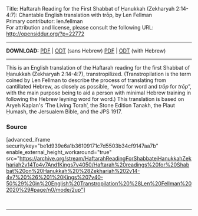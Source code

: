 <html>
<head></head>
<body>
Title: Haftarah Reading for the First Shabbat of Ḥanukkah (Zekharyah 2:14-4:7): Chantable English translation with trōp, by Len Fellman<br />
Primary contributor: len.fellman<br />
For attribution and license, please consult the following URL: <a href="http://opensiddur.org/?p=22772">http://opensiddur.org/?p=22772</a>
<p />
<hr />

<style type="text/css" media="all">.printfriendly {display: none!important;}</style>

<strong>DOWNLOAD:</strong> 
<a href="https://archive.org/download/HaftarahReadingForShabbateiHanukkahZekhariah2v14To4v7And1Kings7v4050/Haftarah%20readings%20for%20Shabbat%20on%20Hanukkah%20%28Zekhariah%202v14-4v7%20%26%201%20Kings%207v40-50%29%20in%20English%20Transtropilation%20%28Len%20Fellman%202020%29%20-%20english%20only.pdf">PDF</a> | <a href="https://archive.org/download/HaftarahReadingForShabbateiHanukkahZekhariah2v14To4v7And1Kings7v4050/Haftarah%20readings%20for%20Shabbat%20on%20Hanukkah%20%28Zekhariah%202v14-4v7%20%26%201%20Kings%207v40-50%29%20in%20English%20Transtropilation%20%28Len%20Fellman%202020%29%20-%20english%20only.odt">ODT</a> (sans Hebrew) 
<a href="https://archive.org/download/HaftarahReadingForShabbateiHanukkahZekhariah2v14To4v7And1Kings7v4050/Haftarah%20readings%20for%20Shabbat%20on%20Hanukkah%20%28Zekhariah%202v14-4v7%20%26%201%20Kings%207v40-50%29%20in%20English%20Transtropilation%20%28Len%20Fellman%202020%29.pdf">PDF</a> | <a href="https://archive.org/download/HaftarahReadingForShabbateiHanukkahZekhariah2v14To4v7And1Kings7v4050/Haftarah%20readings%20for%20Shabbat%20on%20Hanukkah%20%28Zekhariah%202v14-4v7%20%26%201%20Kings%207v40-50%29%20in%20English%20Transtropilation%20%28Len%20Fellman%202020%29.odt">ODT</a> (with Hebrew)


<hr />

This is an English translation of the Haftarah reading for the first Shabbat of Ḥanukkah (Zekharyah 2:14-4:7), transtropilized. (Transtropilation is the term coined by Len Fellman to describe the process of translating from cantillated Hebrew, as closely as possible, “word for word and <em>trōp</em> for <em>trōp</em>”, with the main purpose being to aid a person with minimal Hebrew training in following the Hebrew leyning word for word.) This translation is based on Aryeh Kaplan's ‘The Living Torah’, the Stone Edition Tanakh, the Plaut Ḥumash, the Jersualem Bible, and the JPS 1917.

<h3>Source</h3>

[advanced_iframe securitykey="be1d939e6a1b36109171c7d5503b34cf9147aa7b" enable_external_height_workaround="true" src="https://archive.org/stream/HaftarahReadingForShabbateiHanukkahZekhariah2v14To4v7And1Kings7v4050/Haftarah%20readings%20for%20Shabbat%20on%20Hanukkah%20%28Zekhariah%202v14-4v7%20%26%201%20Kings%207v40-50%29%20in%20English%20Transtropilation%20%28Len%20Fellman%202020%29#page/n0/mode/2up"]

&nbsp;

<hr />

&nbsp;

</body>
</html>